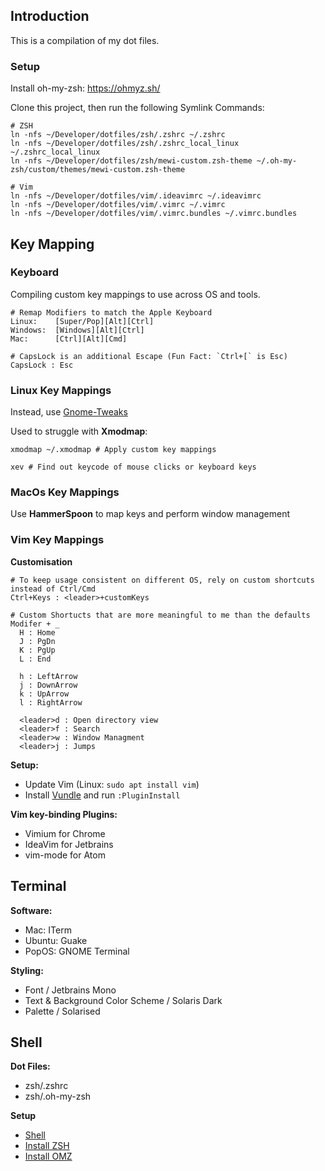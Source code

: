 ## Introduction

This is a compilation of my dot files.

### Setup

Install oh-my-zsh: https://ohmyz.sh/

Clone this project, then run the following Symlink Commands:
```
# ZSH
ln -nfs ~/Developer/dotfiles/zsh/.zshrc ~/.zshrc
ln -nfs ~/Developer/dotfiles/zsh/.zshrc_local_linux ~/.zshrc_local_linux
ln -nfs ~/Developer/dotfiles/zsh/mewi-custom.zsh-theme ~/.oh-my-zsh/custom/themes/mewi-custom.zsh-theme

# Vim
ln -nfs ~/Developer/dotfiles/vim/.ideavimrc ~/.ideavimrc
ln -nfs ~/Developer/dotfiles/vim/.vimrc ~/.vimrc
ln -nfs ~/Developer/dotfiles/vim/.vimrc.bundles ~/.vimrc.bundles
```

## Key Mapping

### Keyboard

Compiling custom key mappings to use across OS and tools.

```
# Remap Modifiers to match the Apple Keyboard
Linux:    [Super/Pop][Alt][Ctrl]
Windows:  [Windows][Alt][Ctrl]
Mac:      [Ctrl][Alt][Cmd]

# CapsLock is an additional Escape (Fun Fact: `Ctrl+[` is Esc)
CapsLock : Esc

```

### Linux Key Mappings

Instead, use [Gnome-Tweaks](https://itsfoss.com/gnome-tweak-tool)

Used to struggle with **Xmodmap**:
```
xmodmap ~/.xmodmap # Apply custom key mappings

xev # Find out keycode of mouse clicks or keyboard keys

```

### MacOs Key Mappings

Use **HammerSpoon** to map keys and perform window management


### Vim Key Mappings

**Customisation**
```
# To keep usage consistent on different OS, rely on custom shortcuts instead of Ctrl/Cmd
Ctrl+Keys : <leader>+customKeys

# Custom Shortucts that are more meaningful to me than the defaults
Modifer + _
  H : Home
  J : PgDn
  K : PgUp
  L : End

  h : LeftArrow
  j : DownArrow
  k : UpArrow
  l : RightArrow

  <leader>d : Open directory view
  <leader>f : Search
  <leader>w : Window Managment
  <leader>j : Jumps
```

**Setup:**
- Update Vim (Linux: `sudo apt install vim`)
- Install [Vundle](https://github.com/VundleVim/Vundle.vim) and run `:PluginInstall`

**Vim key-binding Plugins:**
- Vimium for Chrome
- IdeaVim for Jetbrains
- vim-mode for Atom

## Terminal

**Software:**
- Mac: ITerm
- Ubuntu: Guake
- PopOS: GNOME Terminal

**Styling:**
- Font / Jetbrains Mono
- Text & Background Color Scheme / Solaris Dark
- Palette / Solarised

## Shell

**Dot Files:**
- zsh/.zshrc
- zsh/.oh-my-zsh

**Setup**
- [Shell](200~https://www.cyberciti.biz/tips/how-do-i-find-out-what-shell-im-using.html)
- [Install ZSH](https://github.com/ohmyzsh/ohmyzsh/wiki/Installing-ZSH)
- [Install OMZ](https://github.com/ohmyzsh/ohmyzsh)
